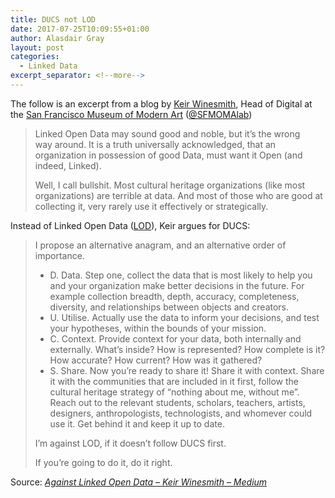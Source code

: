 ```yaml
---
title: DUCS not LOD
date: 2017-07-25T10:09:55+01:00
author: Alasdair Gray
layout: post
categories:
  - Linked Data
excerpt_separator: <!--more-->
---
```

The follow is an excerpt from a blog by [Keir Winesmith](https://www.sfmoma.org/author/keir-winesmith/), Head of Digital at the [San Francisco Museum of Modern Art](https://www.sfmoma.org/) ([@SFMOMAlab](http://twitter.com/SFMOMAlab))

> Linked Open Data may sound good and noble, but it’s the wrong way around. It is a truth universally acknowledged, that an organization in possession of good Data, must want it Open (and indeed, Linked).
> 
> Well, I call bullshit. Most cultural heritage organizations (like most organizations) are terrible at data. And most of those who are good at collecting it, very rarely use it effectively or strategically.

Instead of Linked Open Data ([LOD](http://linkeddata.org/)), Keir argues for DUCS:
<!--more-->

> <p id="e6b6" class="graf graf--p graf-after--p">
>   I propose an alternative anagram, and an alternative order of importance.
> </p>
> 
> <ul class="postList">
>   <li id="8cb9" class="graf graf--li graf-after--p">
>     D. Data. Step one, collect the data that is most likely to help you and your organization make better decisions in the future. For example collection breadth, depth, accuracy, completeness, diversity, and relationships between objects and creators.
>   </li>
>   <li id="cd05" class="graf graf--li graf-after--li">
>     U. Utilise. Actually use the data to inform your decisions, and test your hypotheses, within the bounds of your mission.
>   </li>
>   <li id="babd" class="graf graf--li graf-after--li">
>     C. Context. Provide context for your data, both internally and externally. What’s inside? How is represented? How complete is it? How accurate? How current? How was it gathered?
>   </li>
>   <li id="4fe0" class="graf graf--li graf-after--li">
>     S. Share. Now you’re ready to share it! Share it with context. Share it with the communities that are included in it first, follow the cultural heritage strategy of “nothing about me, without me”. Reach out to the relevant students, scholars, teachers, artists, designers, anthropologists, technologists, and whomever could use it. Get behind it and keep it up to date.
>   </li>
> </ul>
> 
> <p id="f575" class="graf graf--p graf-after--li">
>   I’m against LOD, if it doesn’t follow DUCS first.
> </p>
> 
> <p id="ba47" class="graf graf--p graf-after--p graf--trailing">
>   If you’re going to do it, do it right.
> </p>

Source: _[Against Linked Open Data – Keir Winesmith – Medium](https://medium.com/@drkeir/against-linked-open-data-502a53b62fb7)_